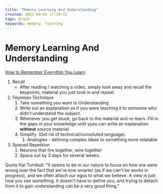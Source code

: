 ```yaml
---
title: "Memory Learning And Understanding"
created: 2021-09-02 17:34:15
tags: brain
keywords: memory, learning
---
```


# Memory Learning And Understanding

[How to Remember Everythin You Learn](https://www.youtube.com/watch?v=V-UvSKe8jW4)

1. Recall
   - After reading / watching a video, simply look away and recall the keypoints, material you just took in and repeat.
2. Feynman Technique
   1. Take something you want to Understanding
   2. Write out an explanation as if you were teaching it to someone who didn't understand the subject.
   3. Whenever you get stuck, go back to the material and re-learn.  Fill in the gaps in your knowledge until yyou can write an explanation **without** source material.
   4. Simplify. (Get rid of technical/convoluted language).
      1. Analogies - defining complex ideas to something more relatable
3. Spaced Repetition
   1. Neurons that fire together, wire together
   2. Space out by 3 days for several weeks.

Quote Kat Turnbull:
"It seems to be in our nature to focus on how ww were wrong over the fact that we're now smarter (as if we can't be works in progress), and we often attach our egos to what we believe.  A view is just how you see something. It doesn't have to define you, and trying to detach from it to gain understanding can be a very good thing."
